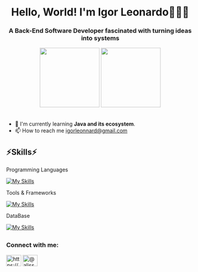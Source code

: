 <h1 align="center"> Hello, World! I'm Igor Leonardo👨🏻‍💻 </h1>

 <h3 align="center"> A Back-End Software Developer fascinated with turning ideas into systems </h3>





<div align="center"  >
 
 <img  height = "160em" src = "https://github-readme-stats.vercel.app/api?username=ileonnard&show_icons=true&theme=slateorange&count_private=true" />
 <img  height = "160em" src = "https://github-readme-stats.vercel.app/api/top-langs/?username=ileonnard&layout=compact&langs_count=16&theme=slateorange" />

 </div>
 
 ######
 
- 🌱 I'm currently learning **Java and its ecosystem**.
- 📫 How to reach me igorleonnard@gmail.com



 ## ⚡Skills⚡



Programming Languages

[![My Skills](https://skillicons.dev/icons?i=java,html,css)](https://skillicons.dev)

Tools & Frameworks

[![My Skills](https://skillicons.dev/icons?i=eclipse,idea,vscode,spring,git)](https://skillicons.dev)

DataBase

[![My Skills](https://skillicons.dev/icons?i=mysql,postgres)](https://skillicons.dev)

 ##

 <h3 align="left">Connect with me:</h3>
<p align="left">
<a href="https://www.linkedin.com/in/igor-leonardo-78074a263/" target="blank"><img align="center" src="https://raw.githubusercontent.com/rahuldkjain/github-profile-readme-generator/master/src/images/icons/Social/linked-in-alt.svg" alt="https://www.linkedin.com/in/fredalisson/" height="30" width="40" /></a>
<a href="https://instagram.com/@ileonnard" target="blank"><img align="center" src="https://raw.githubusercontent.com/rahuldkjain/github-profile-readme-generator/master/src/images/icons/Social/instagram.svg" alt="@alissonsousa333" height="30" width="40" /></a>
</p>
</div>

